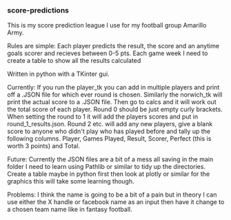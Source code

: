 ### score-predictions

This is my score prediction league I use for my football group Amarillo Army.

Rules are simple:
Each player predicts the result, the score and an anytime goals scorer and recieves between 0-5 pts.
Each game week I need to create a table to show all the results calculated

Written in python with a TKinter gui.

Currently:
If you run the player_tk you can add in multiple players and print off a .JSON file for which ever round is chosen.
Similarly the norwich_tk will print the actual score to a .JSON file.
Then go to calcs and it will work out the total score of each player. 
Round 0 should be just empty curly brackets. When setting the round to 1 it will add the players scores and put in round_1_results.json.
Round 2 etc. will add any new players, give a blank score to anyone who didn't play who has played before and tally up the following columns.
Player, Games Played, Result, Scorer, Perfect (this is worth 3 points) and Total.

Future:
Currently the JSON files are a bit of a mess all saving in the main folder I need to learn using Pathlib or similar to tidy up the directories.
Create a table maybe in python first then look at plotly or similar for the graphics this will take some learning though.

Problems:
I think the name is going to be a bit of a pain but in theory I can use either the X handle or facebook name as an input then have it change to a chosen team name like in fantasy football.

